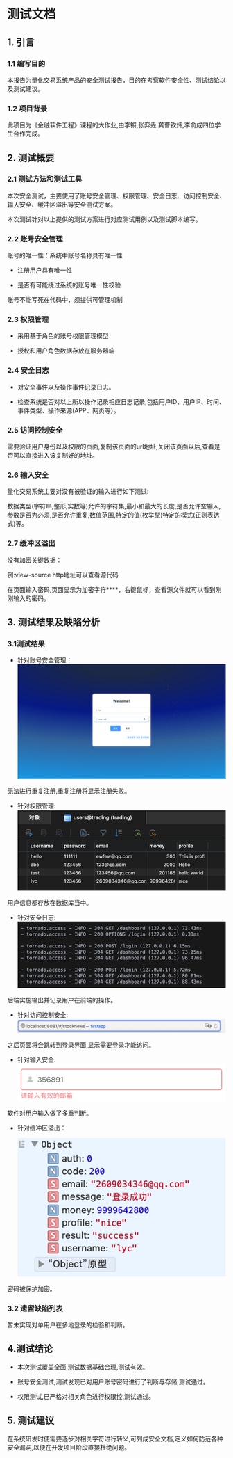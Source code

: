 # 测试文档



## 1. 引言



### 1.1 编写目的

本报告为量化交易系统产品的安全测试报告，目的在考察软件安全性、测试结论以及测试建议。



### 1.2 项目背景

此项目为《金融软件工程》课程的大作业,由李锵,张弈垚,龚曹钦炜,李俞成四位学生合作完成。



## 2. 测试概要



### 2.1 测试方法和测试工具

本次安全测试，主要使用了账号安全管理、权限管理、安全日志、访问控制安全、输入安全、缓冲区溢出等安全测试方案。

本次测试针对以上提供的测试方案进行对应测试用例以及测试脚本编写。



### 2.2 账号安全管理

账号的唯一性：系统中账号名称具有唯一性

* 注册用户具有唯一性

* 是否有可能绕过系统的账号唯一性校验

账号不能写死在代码中，须提供可管理机制



### 2.3 权限管理

* 采用基于角色的账号权限管理模型

* 授权和用户角色数据存放在服务器端



### 2.4 安全日志

* 对安全事件以及操作事件记录日志。

* 检查系统是否对以上所以操作记录相应日志记录,包括用户ID、用户IP、时间、事件类型、操作来源(APP、网页等）。



### 2.5 访问控制安全

需要验证用户身份以及权限的页面,复制该页面的url地址,关闭该页面以后,查看是否可以直接进入该复制好的地址。



### 2.6 输入安全

量化交易系统主要对没有被验证的输入进行如下测试:

数据类型(字符串,整形,实数等)允许的字符集,最小和最大的长度,是否允许空输入,参数是否为必须,是否允许重复,数值范围,特定的值(枚举型)特定的模式(正则表达式)等。



### 2.7 缓冲区溢出

没有加密关键数据：

例:view-source http地址可以查看源代码

在页面输入密码,页面显示为加密字符\*\*\*\*，右键鼠标，查看源文件就可以看到刚刚输入的密码。



## 3. 测试结果及缺陷分析



### 3.1测试结果

* 针对账号安全管理：![image](figure31.png)

无法进行重复注册,重复注册将显示注册失败。



* 针对权限管理:![image](figure38.png)

用户信息都存放在数据库当中。



* 针对安全日志:![image](figure33.png)

后端实施输出并记录用户在前端的操作。



* 针对访问控制安全:![image](figure34.png)

之后页面将会跳转到登录界面,显示需要登录才能访问。



* 针对输入安全:![image](figure36.png)

软件对用户输入做了多重判断。



* 针对缓冲区溢出：

  ![image](figure37.png)

密码被保护加密。



### 3.2 遗留缺陷列表

暂未实现对单用户在多地登录的检验和判断。



## 4.测试结论

* 本次测试覆盖全面,测试数据基础合理,测试有效。

* 账号安全测试,测试发现已对用户账号密码进行了判断与存储,测试通过。

* 权限测试,已严格对相关角色进行权限控,测试通过。



## 5. 测试建议

在系统研发时便需要逐步对相关字符进行转义,可列成安全文档,定义如何防范各种安全漏洞,以便在开发项目阶段直接杜绝问题。
